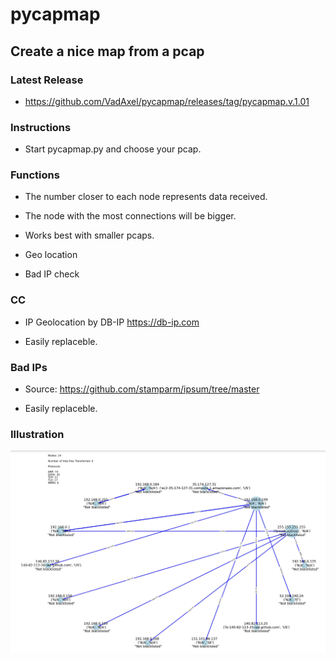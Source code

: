# pycapmap

## Create a nice map from a pcap

### Latest Release

* https://github.com/VadAxel/pycapmap/releases/tag/pycapmap.v.1.01

### Instructions

* Start pycapmap.py and choose your pcap.

### Functions

* The number closer to each node represents data received.

* The node with the most connections will be bigger.

* Works best with smaller pcaps.

* Geo location

* Bad IP check

### CC

* IP Geolocation by DB-IP https://db-ip.com

* Easily replaceble. 

### Bad IPs

* Source: https://github.com/stamparm/ipsum/tree/master

* Easily replaceble.

### Illustration

![Settings Window](https://github.com/VadAxel/pycapmap/blob/main/pycapmapimg.jpg)
